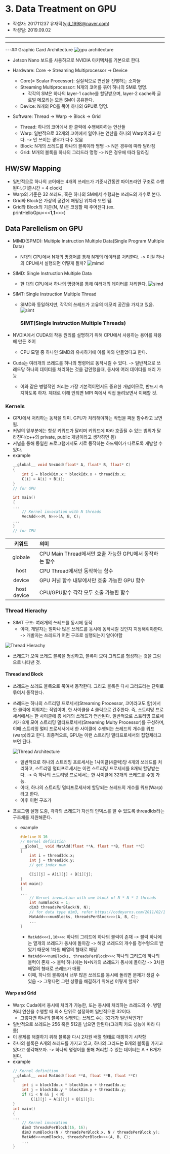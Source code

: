 # 3. Data Treatment on GPU
- 작성자: 201711237 유재덕(yjd_1998@naver.com)
- 작성일: 2019.09.02
---
---
---## Graphic Card Architecture
![gpu architecture](img/nvidia_gpu_architecture.png)
- Jetson Nano 보드를 사용하므로 NVIDIA 아키텍처를 기본으로 한다.
- Hardware: Core -> Streaming Multiprocessor -> Device
  - Core(= Scalar Processor): 실질적으로 연산을 진행하는 소자들
  - Streaming Multiprocessor: N개의 코어를 묶어 하나의 SM로 명명.
    - 각각의 SM은 하나의 layer-1 cache를 할당받으며, layer-2 cache와 글로벌 메모리는 모든 SM이 공유한다.
  - Device: N개의 PC를 묶어 하나의 GPU로 명명.

- Software: Thread -> Warp -> Block -> Grid
  - Thread: 하나의 코어에서 한 클럭에 수행해야하는 연산들
  - Warp: 일반적으로 32개의 코어에서 일어나는 연산을 하나의 Warp이라고 한다. -> 안 쓰이는 경우가 다수 있음
  - Block: N개의 쓰레드를 하나의 블록이라 명명 -> N은 경우에 따라 달라짐
  - Grid: M개의 블록을 하나의 그리드라 명명 -> N은 경우에 따라 달라짐

## HW/SW Mapping
- 일반적으로 하나의 코어에는 4개의 쓰레드가 기준시간동안 파이프라인 구조로 수행된다.(기준시간 = 4 clock)
- Warp의 기준은 32 쓰레드, 혹은 하나의 SM에서 수행되는 쓰레드의 개수로 본다.
- Grid와 Block은 가상의 공간에 매핑된 위치라 보면 됨.
- Grid와 Block의 기준(N, M)은 코딩할 때 주어진다.(ex. printHelloGpu<<<**1,1**>>>)

## Data Parellelism on GPU
- MIMD(SPMD): Multiple Instruction Multiple Data(Single Program Multiple Data)
  - N대의 CPU에서 N개의 명령어를 통해 N개의 데이터를 처리한다. -> 이걸 하나의 CPU에서 실행되면 어떻게 될까?
    ![mimd](img/MIMD.png)
- SIMD: Single Instruction Multiple Data
  - 한 대의 CPU에서 하나의 명령어를 통해 여러개의 데이터를 처리한다.
    ![simd](img/SIMD.png)
- SIMT: Single Instruction Multiple Thread
  - SIMD와 동일하지만, 각각의 쓰레드가 고유의 메모리 공간을 가지고 있음.
    ![simt](img/SIMT.png)

    ### SIMT(Single Instruction Multiple Threads)
- NVDIA에서 CUDA의 작동 원리를 설명하기 위해 CPU에서 사용하는 용어를 차용해 만든 조어
  - CPU 모델 중 하나인 SIMD와 유사하기에 이를 따와 만들었다고 한다.

- Cuda는 여러개의 쓰레드를 하나의 명령어로 동작시킬 수 있다. -> 일반적으로 쓰레드당 하나의 데이터를 처리하는 것을 감안했을때, 동시에 여러 데이터를 처리 가능
  - 이와 같은 병렬적인 처리는 가장 기본적이면서도 중요한 개념이므로, 반드시 숙지하도록 하자. 제대로 이해 안되면 MPI 쪽에서 직접 돌려보면서 이해할 것.

### Kernels
- GPU에서 처리하는 동작을 의미. GPU가 처리해야하는 작업을 짜둔 함수라고 보면 됨.
- 커널의 앞부분에는 항상 키워드가 달리며 키워드에 따라 호출될 수 있는 범위가 달라진다(c++의 private, public 개념이라고 생각하면 됨)
- 커널을 통해 동일한 프로그램에서도 서로 동작하는 하드웨어가 다르도록 개발할 수 있다.
- example
    ```c
    __global__ void VecAdd(float* A, float* B, float* C)
    {
        int i = blockDim.x * blockIdx.x + threadIdx.x;
        C[i] = A[i] + B[i];
    }
    // for GPU

    int main()
    {
    ...
        // Kernel invocation with N threads
        VecAdd<<<M, N>>>(A, B, C);
    ...
    }
    // for CPU
    ```
| 키워드 | 의미 |
|:-----:|:-----|
|globale|CPU Main Thread에서만 호출 가능한 GPU에서 동작하는 함수|
|host|CPU Thread에서만 동작하는 함수|
|device|GPU 커널 함수 내부에서만 호출 가능한 GPU 함수|
|host device|CPU/GPU함수 각각 모두 호출 가능한 함수|

### Thread Hierachy
- SIMT 구조: 여러개의 쓰레드를 동시에 동작
  - 이때, 개발자는 얼마나 많은 쓰레드를 동시에 동작시킬 것인지 지정해줘야한다. -> 개발자는 쓰레드가 어떤 구조로 실행되는지 알아야함

![Thread Hierachy](img/ThreadHierachy.png)

  - 쓰레드가 모여 쓰레드 블록을 형성하고, 블록이 모여 그리드를 형성하는 것을 그림으로 나타낸 것.


#### Thread and Block
- 쓰레드는 쓰레드 블록으로 묶여서 동작한다. 그리고 블록은 다시 그리드라는 단위로 묶여서 동작한다.
- 쓰레드는 하나의 스트리밍 프로세서(Streaming Processor, 코어라고도 함)에서 한 클럭에 이뤄지는 작업이며, 한 사이클을 4 클럭으로 간주한다. 즉, 스트리밍 프로세서에서는 한 사이클에 총 네개의 쓰레드가 연산된다. 일반적으로 스트리밍 프로세서가 8개 모여 스트리밍 멀티프로세서(Streaming Multy Processor)를 구성하며, 이때 스트리밍 멀티 프로세서에서 한 사이클에 수행되는 쓰레드의 개수를 워프(warp)라고 한다. 최종적으로, GPU는 이런 스트리밍 멀티프로세서의 집합체라고 보면 된다.

    ![Thread Architecture](https://upload.wikimedia.org/wikipedia/commons/thumb/a/af/Software-Perspective_for_thread_block.jpg/836px-Software-Perspective_for_thread_block.jpg)

  - 일반적으로 하나의 스트리밍 프로세서는 1사이클(4클럭)당 4개의 쓰레드를 처리하고, 스트리밍 멀티프로세서는 이런 스트리밍 프로세서를 8개씩 할당받는다. -> 즉 하나의 스트리밍 프로세서는 한 사이클에 32개의 쓰레드를 수행 가능.
  - 이때, 하나의 스트리밍 멀티프로세서에 할당되는 쓰레드의 개수를 워프(Warp)라고 한다. 
  - 이후 이런 구조가 

- 프로그램 실행 도중, 각각의 쓰레드가 자신의 인덱스를 알 수 있도록 threadIdx라는 구조체를 지원해준다.
  - example
    ```c
    #define N 16
    // Kernel definition
    __global__ void MatAdd(float **A, float **B, float **C)
    {
        int i = threadIdx.x;
        int j = threadIdx.y;
        // get index num

        C[i][j] = A[i][j] + B[i][j];
    }
    int main()
    {
    ...
        // Kernel invocation with one block of N * N * 1 threads
        int numBlocks = 1;
        dim3 threadsPerBlock(N, N);
        // for data type dim3, refer https://codeyarns.com/2011/02/16/cuda-dim3/
        MatAdd<<<numBlocks, threadsPerBlock>>>(A, B, C);
        ...
    }
    ``` 
    - `MatAdd<<<1,10>>>`: 하나의 그리드에 하나의 블럭이 존재 -> 블럭 하나에는 열개의 쓰레드가 동시에 돌아감 -> 해당 쓰레드의 개수를 정수형으로 받았기 때문에 1차원 배열의 형태로 매핑
    - `MatAdd<<<numBlocks, threadsPerBlock>>>`: 하나의 그리드에 하나의 블럭이 존재 -> 블럭 하나에는 N*N개의 쓰레드가 동시에 돌아감 -> 3차원 배열의 형태로 쓰레드가 매핑
    - 이때, 하나의 블록에서 너무 많은 쓰레드를 동시에 돌리면 문제가 생길 수 있음 -> 그렇다면 그런 상황을 해결하기 위해선 어떻게 할까?

#### Warp and Grid
- Warp: Cuda에서 동시에 처리가 가능한, 또는 동시에 처리하는 쓰레드의 수. 병렬처리 연산을 수행할 때 최소 단위로 설정하며 일반적으론 32이다.
  - 그렇다면 하나의 블록에 실행되는 쓰레드 수는 32개가 일반적인가?
- 일반적으로 쓰레드는 256 혹은 512을 넘으면 안된다(그래픽 카드 성능에 따라 다름)
- 이 문제를 해결하기 위해 블록을 다시 2차원 배열 형태로 매핑하기 시작함
- 하나의 블록은 A개의 쓰레드를 가지고 있고, 하나의 그리드는 B개의 블록을 가지고 있다고 생각해보자. -> 하나의 명령어를 통해 처리할 수 있는 데이터는 A * B개가 된다.
- example
    ```c
    // Kernel definition
    __global__ void MatAdd(float **A, float **B, float **C)
    {
        int i = blockIdx.x * blockDim.x + threadIdx.x;
        int j = blockIdx.y * blockDim.y + threadIdx.y;
        if (i < N && j < N)
            C[i][j] = A[i][j] + B[i][j];
    }
    int main()
    {
    ...
        // Kernel invocation
        dim3 threadsPerBlock(16, 16);
        dim3 numBlocks(N / threadsPerBlock.x, N / threadsPerBlock.y);
        MatAdd<<<numBlocks, threadsPerBlock>>>(A, B, C);
        ...
    }
    ```